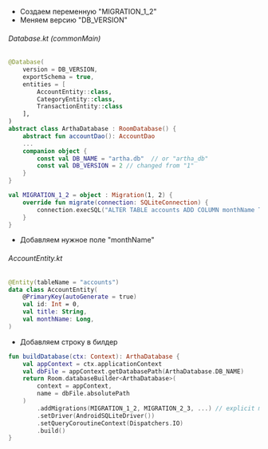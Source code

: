 - Создаем переменную "MIGRATION_1_2" 
- Меняем версию "DB_VERSION"
###### Database.kt (commonMain)
```kotlin  
@Database(  
    version = DB_VERSION,  
    exportSchema = true,  
    entities = [  
        AccountEntity::class,  
        CategoryEntity::class,  
        TransactionEntity::class  
    ],
)  
abstract class ArthaDatabase : RoomDatabase() {  
    abstract fun accountDao(): AccountDao    
	...
	companion object {  
	    const val DB_NAME = "artha.db"  // or "artha_db"
	    const val DB_VERSION = 2 // changed from "1"
	}
}  

val MIGRATION_1_2 = object : Migration(1, 2) {  
    override fun migrate(connection: SQLiteConnection) {  
        connection.execSQL("ALTER TABLE accounts ADD COLUMN monthName TEXT NOT NULL DEFAULT ''")  
    }  
}
```

- Добавляем нужное поле "monthName"
###### AccountEntity.kt
```kotlin
@Entity(tableName = "accounts")  
data class AccountEntity(  
    @PrimaryKey(autoGenerate = true)   
	val id: Int = 0,  
	val title: String,
	val monthName: Long,
)
```

- Добавляем строку в билдер
```kotlin
fun buildDatabase(ctx: Context): ArthaDatabase {  
    val appContext = ctx.applicationContext  
    val dbFile = appContext.getDatabasePath(ArthaDatabase.DB_NAME)  
    return Room.databaseBuilder<ArthaDatabase>(  
        context = appContext,  
        name = dbFile.absolutePath  
    )  
	    .addMigrations(MIGRATION_1_2, MIGRATION_2_3, ...) // explicit migration
        .setDriver(AndroidSQLiteDriver())  
        .setQueryCoroutineContext(Dispatchers.IO)  
        .build()  
}
```